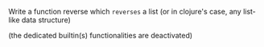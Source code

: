 Write a function reverse which `reverses` a list (or in clojure's case, any list-like data structure)

(the dedicated builtin(s) functionalities are deactivated)